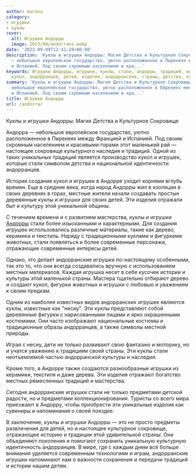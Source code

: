 ```yaml
---
author: morava
category:
- игрушки
- куклы
cover:
  alt: Игрушки Андорры
  image: 2023/09/andorrans.webp
date: '2023-09-09T12:41:28+00:00'
description: 'Куклы и игрушки Андорры: Магия Детства и Культурное Сокровище Андорра
  — небольшое европейское государство, уютно расположенное в Пиренеях между Францией
  и Испанией. Под своим скромным населением и кра...'
keywords: Игрушки Андорры, игрушки, куклы, стали, андорры, традиций, игрушек, сокровище,
  кукол, андорранцев, детей, изделия, андорранские, страны, детства, культурное
summary: 'Куклы и игрушки Андорры: Магия Детства и Культурное Сокровище Андорра —
  небольшое европейское государство, уютно расположенное в Пиренеях между Францией
  и Испанией. Под своим скромным населением и кра...'
title: Игрушки Андорры
url: /andorra/
---
```


Куклы и игрушки Андорры: Магия Детства и Культурное Сокровище

Андорра — небольшое европейское государство, уютно расположенное в Пиренеях между Францией и Испанией. Под своим скромным населением и красивыми горами этот маленький рай — настоящее сокровище культурного наследия и традиций. Одной из таких уникальных традиций является производство кукол и игрушек, которые стали символом детства и национальной идентичности андорранцев.

История создания кукол и игрушек в Андорре уходит корнями вглубь времен. Еще в средние века, когда народ Андорры жил в изоляции в своих деревнях в горах, местные жители начали создавать простые деревянные куклы и игрушки для своих детей. Эти изделия отражали быт и культуру этой уникальной общины.

С течением времени и с развитием мастерства, куклы и игрушки [Андорры](https://www.consellgeneral.ad/) стали более изысканными и характерными. Для создания игрушек использовались различные материалы, такие как дерево, керамика и текстиль. Наряду с традиционными куклами и фигурками животных, стали появляться и более современные персонажи, отражающие современные интересы детей.

Однако, что делает андорранские игрушки по-настоящему особенными, так это то, что они всегда создавались вручную с использованием местных материалов. Каждая игрушка несет в себе кусочек истории и культуры этой маленькой страны. Мастера тщательно отбирают дерево и создают кукол, фигурки животных и игрушки с любовью и уважением к своим предкам.

Одним из наиболее известных видов андорранских игрушек являются куклы, известные как "несиу". Эти куклы представляют собой деревянные фигурки с нарисованными лицами и ярко окрашенными костюмами. Они часто изображают национальные костюмы и традиционные образы андорранцев, а также символы местной природы.

Играя с несиу, дети не только развивают свою фантазию и моторику, но и учатся уважению к традициям своей страны. Эти куклы стали неотъемлемой частью андорранской культуры и наследия.

Кроме того, в Андорре также создаются разнообразные игрушки из керамики, текстиля и даже дерева. Эти изделия отражают богатство местных ремесленных традиций и мастерства.

Сегодня андорранские игрушки стали не только предметами детской радости, но и предметами коллекционирования. Туристы со всего мира приезжают в Андорру, чтобы приобрести эти уникальные изделия как сувениры и напоминания о своей поездке.

В заключение, куклы и игрушки Андорры — это не просто предметы развлечения для детей, но и настоящее культурное сокровище, отражающее историю и традиции этой удивительной страны. Они объединяют поколения и помогают сохранить уникальную культурную идентичность андорранцев. В мире, где с каждым днем всё больше внимания уделяется современным технологиям и играм, андорранские игрушки напоминают нам о важности сохранения и передачи традиций и истории нашим детям.